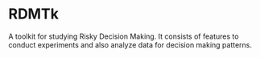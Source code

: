 # RDMTk
A toolkit for studying Risky Decision Making. It consists of features to conduct experiments and also analyze data for decision making patterns.

